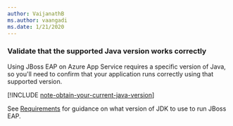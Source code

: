 ```yaml
---
author: VaijanathB
ms.author: vaangadi
ms.date: 1/21/2020
---
```


### Validate that the supported Java version works correctly

Using JBoss EAP on Azure App Service requires a specific version of Java, so you'll need to confirm that your application runs correctly using that supported version.

[!INCLUDE [note-obtain-your-current-java-version](note-obtain-your-current-java-version.md)]

See [Requirements](https://access.redhat.com/documentation/en-us/red_hat_jboss_enterprise_application_platform/7.2/html/7.2.0_release_notes/supported_configs) for guidance on what version of JDK to use to run JBoss EAP.
